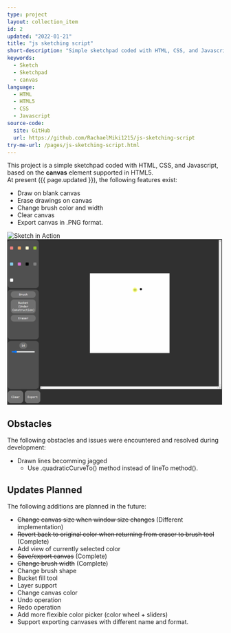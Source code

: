 ```yaml
---
type: project
layout: collection_item
id: 2
updated: "2022-01-21"
title: "js sketching script"
short-description: "Simple sketchpad coded with HTML, CSS, and Javascript."
keywords:
  - Sketch
  - Sketchpad
  - canvas
language:
  - HTML
  - HTML5
  - CSS
  - Javascript
source-code: 
  site: GitHub
  url: https://github.com/RachaelMiki1215/js-sketching-script
try-me-url: /pages/js-sketching-script.html
---
```

This project is a simple sketchpad coded with HTML, CSS, and Javascript, based on the **canvas** element supported in HTML5.  
At present ({{ page.updated }}), the following features exist:
- Draw on blank canvas
- Erase drawings on canvas
- Change brush color and width
- Clear canvas
- Export canvas in .PNG format.

<img src="/assets/images/js-sketching-script_01.gif" alt="Sketch in Action" style="width: 500px">
<img src="/assets/images/js-sketching-script_02.gif" alt="Sketch in Action" style="width: 500px">

## Obstacles
The following obstacles and issues were encountered and resolved during development:
* Drawn lines becomming jagged
  * Use .quadraticCurveTo() method instead of lineTo method().

## Updates Planned
The following additions are planned in the future:
* ~~Change canvas size when window size changes~~ (Different implementation)
* ~~Revert back to original color when returning from eraser to brush tool~~ (Complete)
* Add view of currently selected color
* ~~Save/export canvas~~ (Complete)
* ~~Change brush width~~ (Complete)
* Change brush shape
* Bucket fill tool
* Layer support
* Change canvas color
* Undo operation
* Redo operation
* Add more flexible color picker (color wheel + sliders)
* Support exporting canvases with different name and format.